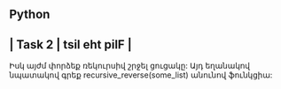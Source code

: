 Python 
-------
| Task 2 | tsil eht pilF |
------
Իսկ այժմ փորձեք ռեկուրսիվ շրջել ցուցակը:
Այդ եղանակով նպատակով գրեք recursive_reverse(some_list) անունով ֆունկցիա:

